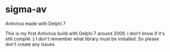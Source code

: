 # sigma-av
Antivirus made with Delphi 7

This is my first Antivirus build with Delphi 7 around 2009. 
I don't know if it's still compile :)
I don't remember what library must be installed. So please don't create any issues.

